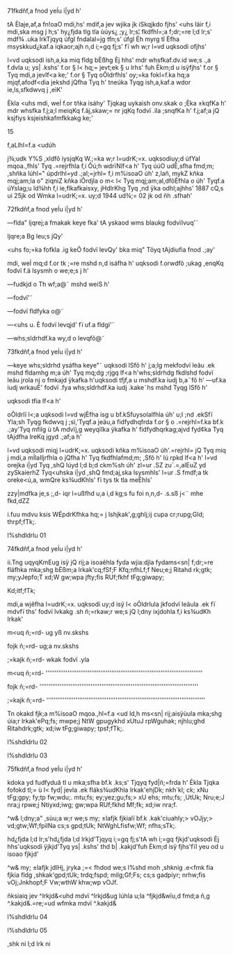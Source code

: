 71fkdñf,a fnod yeÍu i|yd h'

tA Èlaje,af,a fn!oaO mdi,hs' mdif,a jev wjika jk iSkqjkdo fjhs' <uhs läir f,i mdi,ska msg j h;s' hy¿fjda tlg tla ùúys¿ ;y¿ lr;s¦ fkdfhl=;a f;dr;=re l;d lr;s' mdf¾ .uka lrkTjqyq úfgl fndalal=jg tfn;s' úfgl Èh myrg tî Èfha msyskkud¿kaf.a iqkaor;ajh n,d i;=gq fj;s' fï wh w;r l=vd uqksodi ofjhs'

l=vd uqksodi ish,a,ka miq fldg bÈßhg Èj hhs' mdr whsfkaf.dv.id we;s .,a f.dvla u; ys| .kshs' f.or § l< hq;= jevt;ek § u lrhs' fuh Èkm;d u isÿfjhs' f.or § Tyq mdi,a jevlf<a ke;' f.or § Tyq oÕldrfhls' oy;=ka fokl=f.ka hq;a mjqf,afodf<dia jekshd jQfha Tyq h' tneúka Tyqg ish,a,kaf.a wdor ie,ls,sfkdwvq j ,eìK'

Èkla <uhs mdi, weÍ f.or tñka isáhy' Tjqkag uykaish onv.skak o ;Èka ±kqfKa h' mdr whsfka f.j;a;l meiqKq f.äj,skaw;= nr jqKq fodvï .ila ;snqfKa h' f.j;af;a jQ ksjfiys ksjeishkafmfkkakg ke;'

15

f,aLlhl=f.a <udúh

j¾;udk Y%S ,xldfõ ìysjqKq W.;=ka w;r l=udrK;=x. uqksodiuy;d úfYaI mqoa.,fhls' Tyq .=rejrfhla f,i Ôú;h wdrïNlf<a h' Tyq úúO udÈ,sfha fmd;m; ,shñka lúhl=" úpdrlhl=yd .;al;=jrhl= f,i m%isoaO úh' z,lañ‚ mykZ kñka mqj;am;la o" ziqniZ kñka iÕrdjla o m< l< Tyq mqj;am;al,dfõÈfhla o úh' Tyqf.a úYsIag;u ld¾hh f,i ie,flkafkaisxy, jHdlrKhg Tyq ,nd ÿka odhl;ajhhs' 1887 cQ,s ui 25jk od Wmka l=udrK;=x. uy;d 1944 ud¾;= 02 jk od ñh .sfhah'

72fkdñf,a fnod yeÍu i|yd h'

—flda" ljqrej;a fmakak keye fka' tA yskaod wms blaukg fodvïlvuq'˜

ljqre;a Bg leu;s jQy'

<uhs fo;=ka fofkla .ig keÕ fodvï levQy' bka miq" Tõyq tAjdiufia fnod .;ay'

mdi, weÍ mq;d f.or tk ;=re mshd n,d isáfha h' uqksodi f.orwdfõ ;ukag ,enqKq fodvï f.ä lsysmh o we;e;s j h'

—fudkjd o Th wf;a@˜ mshd weiS h'

—fodvï'˜

—fodvï fldfyka o@˜

—<uhs u. È fodvï levqjd' fï uf.a fldgi'˜

—whs;sldrhdf.ka wy,d o levqfõ@˜

73fkdñf,a fnod yeÍu i|yd h'

—keye whs;sldrhd ysáfha keye"˜ uqksodi lSfõ h' j;a;lg mekfodvï leãu .ek mshd fldamhg m;a úh' Tyq mq;dg ;rjgq lf<a h'whs;sldrhdg fkdlshd fodvï leãu jrola nj o fmkajd ÿkafka h'uqksodi tfjf,a u mshdf.ka iudj b,a¨fõ h' —uf.ka iudj wrkauÈ' fodvï .fya whs;sldrhdf.ka iudj .kake˜hs mshd Tyqg lSfõ h'

uqksodi tfia lf<a h'

oÕldrlï l<;a uqksodi l=vd wjÈfha isg u bf.kSfuysolaIfhla úh' u;l ;nd .ekSfï Yla;sh Tyqg fkdwvq j ;sì‚'Tyqf.a jeäu,a fidfydhqfrda f.or § o .=rejrhl=f.ka bf.k .;ay'Tyq mfilg ù tA mdvïj,g weyqïlka ÿkafka h' fidfydhqrkag;ajvd fyd¢ka Tyq tAjdfha lreKq jgyd .;af;a h'

l=vd uqksodi miqj l=udrK;=x. uqksodi kñka m%isoaO úh'.=rejrhl= jQ Tyq miq j mdi,a mÍlaIljrfhla o jQfha h' Tyq fkdfhlafmd;m; ,Sfõ h' lú rpkd lf<a h' l=vd orejka i|yd Tyq ,shQ lúyd l;d b;d ckm%sh úh' zl=ur .SZ zu`.=,alEuZ yd zySkaierhZ Tyq<uhska i|yd ,shQ fmd;aj,ska lsysmhls' l=ur .S fmdf;a tk oreke<ú,a, wmQre ks¾udKhls' fï tys tk tla meÈhls'

zzy|mdfka je,s ;,d- iqr l=ußfhd u,a i,d kg;s fu foi n,n,d- .s.sß j<¨ mhe fkd,dZZ

i.fuu mdvu ksis WÉpdrKfhka hq;= j lshjkak',g;ghlj;ij cupa cr;rupg;Gld; thrpf;fTk;.

l%shdldrlu 01

74fkdñf,a fnod yeÍu i|yd h'

ii.Tng uqyqKmEug isÿ jQ rij;a isoaêhla fyda wjia:djla fydams<sn| f;dr;=re fláfhka mka;shg bÈßm;a lrkak'cq;fSf;F Kfq;nfhLf;f Neu;e;j Ritahd rk;gtk; my;yJepfo;T xd;W gw;wpa jfty;fis RUf;fkhf tFg;giwapy;

Kd;itf;fTk;

mdi,a wjêfha l=udrK;=x. uqksodi uy;d isÿ l< oÕldrlula jkfodvï leãula .ek fï mdvfï ths' fodvï lvkakg .sh ñ;=rkaw;r we;s jQ l;dny ixjdohla f,i ks¾udKh lrkak'

m<uq ñ;=rd- ug yß nv.skshs

fojk ñ;=rd- ug;a nv.skshs

;=kajk ñ;=rd- wkak fodvï .yla

m<uq ñ;=rd- ''''''''''''''''''''''''''''''''''''''''''''''''''''''''''''''''''''''''''''''''''''''

fojk ñ;=rd- '''''''''''''''''''''''''''''''''''''''''''''''''''''''''''''''''''''''''''''''''''''''

;=kajk ñ;=rd- '''''''''''''''''''''''''''''''''''''''''''''''''''''''''''''''''''''''''''''''''''''''

Tn okakd fjk;a m%isoaO mqoa.,hl=f.a <ud ld,h ms<sn| rij;aisÿùula mka;shg úia;r lrkak'ePq;fs; mwpe;j NtW gpugykhd xUtuJ rpWguhak; njhlu;ghd Ritahdrk;gtk; xd;iw tFg;giwapy; tpsf;fTk;.

l%shdldrlu 02

l%shdldrlu 03

75fkdñf,a fnod yeÍu i|yd h'

kdoka yd fudfyduâ tl u mka;sfha bf.k .ks;s' Tjqyq fyd|ñ;=frda h' Èkla Tjqka fofokd tl;= ù l< fyd| jevla .ek fláks¾udKhla lrkak'ehjDk; nkh`kl; ck; xNu tFg;gpy; fy;tp fw;wdu;. mtu;fs; ey;yez;gu;fs;> xU ehs; mtu;fs; ,UtUk; Nru;e;J nra;j rpwe;j Ntiyxd;iwg; gw;wpa RUf;fkhd Mf;fk; xd;iw nra;f.

^w& l;dny;a" ,sùu;a w;r we;s my; ±lafjk fjkialï bf.k .kak'ciuahly;> vOJjy;> vd;gtw;Wf;fpilNa cs;s gpd;tUk; NtWghLfisfw;Wf; nfhs;sTk;.

hd¿fjda l;d lr;s'hd¿fjda l;d lrkjd'Tjqyq i;=gq fj;s'tA wh i;=gq fjkjd'uqksodi Èj hhs'uqksodi ÿjkjd'Tyq ys| .kshs' thd b| .kakjd'fuh Èkm;d isÿ fjhs'fïl yeu od u isoao fjkjd'

^w& my; ±lafjk jdlHj, jryka ;=< fhdod we;s l%shd moh ,shknig .e<fmk fia fjkia fldg ,shkak'gpd;tUk; trdq;fspd; milg;Gf;Fs; cs;s gadpiyr; nrhw;fis vOj;Jnkhopf;F Vw;wthW khw;wp vOJf.

ñksiaiq jev ^lrkjd&<uhd mdvï ^lrkjd&ug lúhla u;la ^fjkjd&wïu,d fmd;a ñ,g ^.kakjd&.=re;=ud wfmka mdvï ^.kakjd&

l%shdldrlu 04

l%shdldrlu 05

,shk ni l;d lrk ni